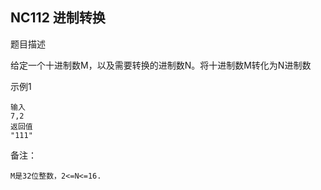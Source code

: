 ## NC112 进制转换

题目描述

给定一个十进制数M，以及需要转换的进制数N。将十进制数M转化为N进制数

示例1

```
输入
7,2
返回值
"111"
```

备注：
```
M是32位整数，2<=N<=16.
```
